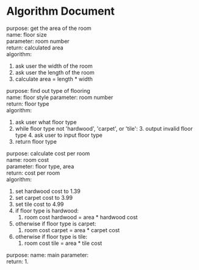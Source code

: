 # Algorithm Document

purpose: get the area of the room  
name: floor size   
parameter: room number  
return: calculated area  
algorithm:
1. ask user the width of the room
2. ask user the length of the room
2. calculate area = length * width

purpose: find out type of flooring  
name: floor style
parameter: room number  
return: floor type  
algorithm:
1. ask user what floor type
2. while floor type not 'hardwood', 'carpet', or 'tile':
   3. output invalid floor type
   4. ask user to input floor type
3. return floor type 

purpose: calculate cost per room  
name: room cost  
parameter: floor type, area   
return: cost per room  
algorithm:  
1. set hardwood cost to 1.39
2. set carpet cost to 3.99
3. set tile cost to 4.99
4. if floor type is hardwood:
   1. room cost hardwood = area * hardwood cost 
5. otherwise if floor type is carpet:
   1. room cost carpet = area * carpet cost
6. otherwise if floor type is tile:
   1. room cost tile = area * tile cost

purpose: 
name: main
parameter:  
return: 
1. 